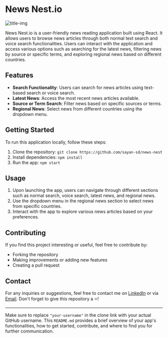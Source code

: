 # News Nest.io
![title-img](https://github.com/sayan-sd/news-nest/assets/147993392/280f5a44-0f9e-4ede-8f59-0bd3dfc8946a)

News Nest.io is a user-friendly news reading application built using React. It allows users to browse news articles through both normal text search and voice search functionalities. Users can interact with the application and access various options such as searching for the latest news, filtering news by source or specific terms, and exploring regional news based on different countries.

## Features

- **Search Functionality**: Users can search for news articles using text-based search or voice search.
- **Latest News**: Access the most recent news articles available.
- **Source or Term Search**: Filter news based on specific sources or terms.
- **Regional News**: Select news from different countries using the dropdown menu.

## Getting Started

To run this application locally, follow these steps:

1. Clone the repository: `git clone https://github.com/sayan-sd/news-nest`
2. Install dependencies: `npm install`
3. Run the app: `npm start`

## Usage

1. Upon launching the app, users can navigate through different sections such as normal search, voice search, latest news, and regional news.
2. Use the dropdown menu in the regional news section to select news from specific countries.
3. Interact with the app to explore various news articles based on your preferences.

## Contributing

If you find this project interesting or useful, feel free to contribute by:

- Forking the repository
- Making improvements or adding new features
- Creating a pull request

## Contact

For any inquiries or suggestions, feel free to contact me on [LinkedIn](https://www.linkedin.com/in/sayan-sd/) or via [Email](mailto:sayan.sd@outlook.com). Don't forget to give this repository a ⭐️!

---

Make sure to replace `"your-username"` in the clone link with your actual GitHub username. This `README.md` provides a brief overview of your app's functionalities, how to get started, contribute, and where to find you for further communication.
